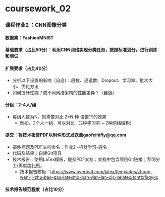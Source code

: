 # coursework_02
### 课程作业2 ：CNN图像分类 
#### 数据集：FashionMNIST  
#### 基础要求（占比50分）：利用CNN网络实现分类任务，按照标准划分，进行训练和测试
#### 扩展要求（占比40分）  
* 分析以下设置的影响（自选）：层数、通道数、Dropout、学习率、批次大小、优化方法
* 如何提升性能？或不同网络架构的性能差异？（自选） 
#### 分组：2-4人/组  
* 每组人数为N，则需要对比 2*N 种 设置下的效果  
    * 例如，2个人一组，可以对比 （2种学习率 + 2种网络结构） 
#### 提交：将技术报告PDF以附件形式发送至gaofeihifly@qq.com  
* 邮件标题及PDF文档命名：作业2 -机器学习-姓名  
* 代码及结果：自建Git项目  
* 技术报告：使用LaTex模板，提交PDF文档；文档中包含项目Git链接；写明分工/贡献度比例。  
    * 技术报告模板：https://www.overleaf.com/latex/templates/zhong-wen-ji-zhu-bao-gao-latexmo-ban-dan-lan-cjc-xelatex/tcnttxfsqykx  
#### 技术报告规范程度（占比10分）  
